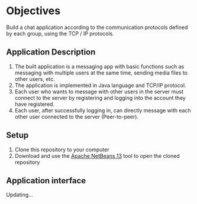 # Objectives
Build a chat application according to the communication protocols defined by each group, using the TCP / IP  protocols.

<a id="getting-started"></a>

## Application Description
1. The built application is a messaging app with basic functions such as messaging with multiple users at the same time, sending media files to other users, etc.
2. The application is implemented in Java language and TCP/IP protocol.
3. Each user who wants to message with other users in the server must connect to the server by registering and logging into the account they have registered.
4. Each user, after successfully logging in, can directly message with each other user connected to the server (Peer-to-peer).

## Setup
1. Clone this repository to your computer
2. Download and use the [Apache NetBeans 13](https://netbeans.apache.org/front/main/download/nb13/nb13/) tool to open the cloned repository

## Application interface
Updating...
